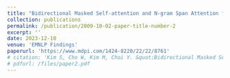 ```yaml
---
title: "Bidirectional Masked Self-attention and N-gram Span Attention for Constituency Parsing"
collection: publications
permalink: /publication/2009-10-02-paper-title-number-2
excerpt: ''
date: 2023-12-10
venue: 'EMNLP Findings'
paperurl: 'https://www.mdpi.com/1424-8220/22/22/8761'
# citation: 'Kim S, Cho W, Kim M, Choi Y. &quot;Bidirectional Masked Self-attention and N-gram Span Attention for Constituency Parsing&quot; <i>EMNLP</i>. 2023.'
# pdfurl: /files/paper2.pdf
---
```


